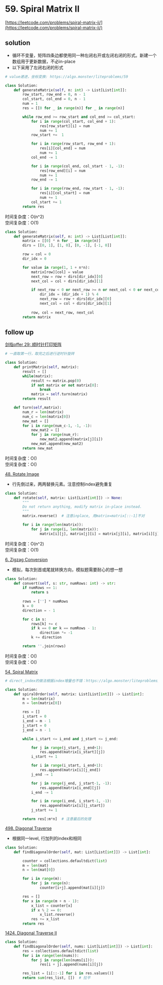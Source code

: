 # 59. Spiral Matrix II
[https://leetcode.com/problems/spiral-matrix-ii/](https://leetcode.com/problems/spiral-matrix-ii/)


## solution

- 循环不变量，矩阵四条边都使用同一种左闭右开或左闭右闭的形式。新建一个数组用于更新数据，不必in-place
- 以下采用了左闭右闭的形式

````python
# value递进，坐标变换: https://algo.monster/liteproblems/59

class Solution:
    def generateMatrix(self, n: int) -> List[List[int]]:
        row_start, row_end = 0, n - 1
        col_start, col_end = 0, n - 1
        num = 1
        res = [[0 for _ in range(n)] for _ in range(n)]

        while row_end >= row_start and col_end >= col_start:
            for i in range(col_start, col_end + 1):
                res[row_start][i] = num
                num += 1
            row_start +=  1

            for i in range(row_start, row_end + 1):
                res[i][col_end] = num
                num += 1
            col_end -= 1

            for i in range(col_end, col_start - 1, -1):
                res[row_end][i] = num
                num += 1
            row_end -= 1

            for i in range(row_end, row_start - 1, -1):
                res[i][col_start] = num
                num += 1
            col_start += 1
        return res
````
时间复杂度：O(n^2) <br>
空间复杂度：O(1)

```python
class Solution:
    def generateMatrix(self, n: int) -> List[List[int]]:
        matrix = [[0] * n for _ in range(n)]
        dirs = [[0, 1], [1, 0], [0, -1], [-1, 0]]

        row = col = 0
        dir_idx = 0

        for value in range(1, 1 + n*n):
            matrix[row][col] = value
            next_row = row + dirs[dir_idx][0]
            next_col = col + dirs[dir_idx][1]

            if next_row < 0 or next_row >= n or next_col < 0 or next_col >= n or matrix[next_row][next_col]:
                dir_idx = (dir_idx + 1) % 4
                next_row = row + dirs[dir_idx][0]
                next_col = col + dirs[dir_idx][1]
            
            row, col = next_row, next_col
        return matrix
```


## follow up

[剑指offer 29: 顺时针打印矩阵](../05_stack_queue/54.%20Spiral%20Matrix.md)
```python
# 一直取第一行，取完之后进行逆时针旋转

class Solution:
    def printMatrix(self, matrix):
        result = []
        while(matrix):
            result += matrix.pop(0)
            if not matrix or not matrix[0]:
                break
            matrix = self.turn(matrix)
        return result

    def turn(self,matrix):
        num_r = len(matrix)
        num_c = len(matrix[0])
        new_mat = []
        for i in range(num_c-1, -1, -1):
            new_mat2 = []
            for j in range(num_r):
                new_mat2.append(matrix[j][i])
            new_mat.append(new_mat2)
        return new_mat
```
时间复杂度：O() <br>
空间复杂度：O()


[48. Rotate Image](https://leetcode.com/problems/rotate-image/description/)
- 行先倒过来，两两替换元素。注意控制index避免重复
```python
class Solution:
    def rotate(self, matrix: List[List[int]]) -> None:
        """
        Do not return anything, modify matrix in-place instead.
        """
        matrix.reverse()  # 注意inplace, 用matrix=matrix[::-1]不对

        for i in range(len(matrix)):
            for j in range(i, len(matrix)):
                matrix[i][j], matrix[j][i] = matrix[j][i], matrix[i][j]
```
时间复杂度：O(n^2) <br>
空间复杂度：O(1)


[6. Zigzag Conversion](https://leetcode.com/problems/zigzag-conversion/description/)
- 模拟，每次到首或尾就转换方向，模拟题需要耐心的想一想

```python
class Solution:
    def convert(self, s: str, numRows: int) -> str:
        if numRows == 1:
            return s
        
        rows = [''] * numRows
        k = 0
        direction = - 1

        for c in s:           
            rows[k] += c
            if k == 0 or k == numRows - 1:
                direction *= -1
            k += direction

        return ''.join(rows)
```
时间复杂度：O() <br>
空间复杂度：O()


[54. Spiral Matrix](../05_stack_queue/54.%20Spiral%20Matrix.md)
```python
# direct_index的做法根据index增量也不错：https://algo.monster/liteproblems/54

class Solution:
    def spiralOrder(self, matrix: List[List[int]]) -> List[int]:
        m = len(matrix)
        n = len(matrix[0])

        res = []
        i_start = 0
        i_end = m - 1
        j_start = 0
        j_end = n - 1

        while i_start <= i_end and j_start <= j_end:

            for j in range(j_start, j_end+1):
                res.append(matrix[i_start][j])
            i_start += 1

            for i in range(i_start, i_end+1):
                res.append(matrix[i][j_end])
            j_end -= 1

            for j in range(j_end, j_start-1, -1):
                res.append(matrix[i_end][j])
            i_end -= 1

            for i in range(i_end, i_start-1, -1):
                res.append(matrix[i][j_start])
            j_start += 1

        return res[:m*n]  # 注意最后的处理
```


[498. Diagonal Traverse](https://leetcode.com/problems/diagonal-traverse/)

- 根据同一level, 行加列的index和相同
```python
class Solution:
    def findDiagonalOrder(self, mat: List[List[int]]) -> List[int]:

        counter = collections.defaultdict(list)
        m = len(mat)
        n = len(mat[0])

        for i in range(m):
            for j in range(n):
                counter[i+j].append(mat[i][j])

        res = []
        for x in range(m + n - 1):
            x_list = counter[x]
            if x % 2 == 0:
                x_list.reverse()
            res += x_list
        return res
```


[1424. Diagonal Traverse II](https://leetcode.com/problems/diagonal-traverse-ii/description/)
```python
class Solution:
    def findDiagonalOrder(self, nums: List[List[int]]) -> List[int]:
        res = collections.defaultdict(list)
        for i in range(len(nums)):
            for j in range(len(nums[i])):
                res[i + j].append(nums[i][j])

        res_list = [i[::-1] for i in res.values()]
        return sum(res_list, [])  # 拉平
```

